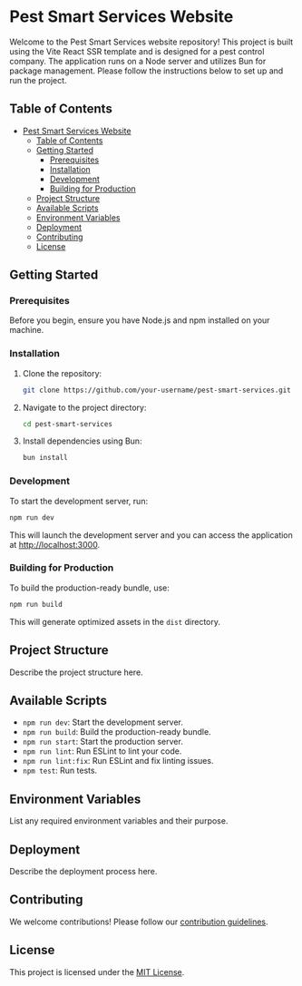# Pest Smart Services Website

Welcome to the Pest Smart Services website repository! This project is built using the Vite React SSR template and is designed for a pest control company. The application runs on a Node server and utilizes Bun for package management. Please follow the instructions below to set up and run the project.

## Table of Contents

- [Pest Smart Services Website](#pest-smart-services-website)
  - [Table of Contents](#table-of-contents)
  - [Getting Started](#getting-started)
    - [Prerequisites](#prerequisites)
    - [Installation](#installation)
    - [Development](#development)
    - [Building for Production](#building-for-production)
  - [Project Structure](#project-structure)
  - [Available Scripts](#available-scripts)
  - [Environment Variables](#environment-variables)
  - [Deployment](#deployment)
  - [Contributing](#contributing)
  - [License](#license)

## Getting Started

### Prerequisites

Before you begin, ensure you have Node.js and npm installed on your machine.

### Installation

1. Clone the repository:

   ```bash
   git clone https://github.com/your-username/pest-smart-services.git
   ```

2. Navigate to the project directory:

   ```bash
   cd pest-smart-services
   ```

3. Install dependencies using Bun:

   ```bash
   bun install
   ```

### Development

To start the development server, run:

```bash
npm run dev
```

This will launch the development server and you can access the application at [http://localhost:3000](http://localhost:3000).

### Building for Production

To build the production-ready bundle, use:

```bash
npm run build
```

This will generate optimized assets in the `dist` directory.

## Project Structure

Describe the project structure here.

## Available Scripts

- `npm run dev`: Start the development server.
- `npm run build`: Build the production-ready bundle.
- `npm run start`: Start the production server.
- `npm run lint`: Run ESLint to lint your code.
- `npm run lint:fix`: Run ESLint and fix linting issues.
- `npm test`: Run tests.

## Environment Variables

List any required environment variables and their purpose.

## Deployment

Describe the deployment process here.

## Contributing

We welcome contributions! Please follow our [contribution guidelines](CONTRIBUTING.md).

## License

This project is licensed under the [MIT License](LICENSE).